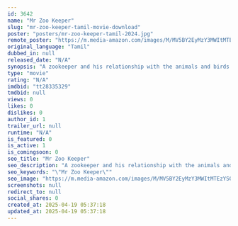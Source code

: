 ```yaml
---
id: 3642
name: "Mr Zoo Keeper"
slug: "mr-zoo-keeper-tamil-movie-download"
poster: "posters/mr-zoo-keeper-tamil-2024.jpg"
remote_poster: "https://m.media-amazon.com/images/M/MV5BY2EyMzY3MWItMTEzYS00OGYxLTg0ZGItNGY4MzVkYWIwOGQzXkEyXkFqcGc@._V1_SX300.jpg"
original_language: "Tamil"
dubbed_in: null
released_date: "N/A"
synopsis: "A zookeeper and his relationship with the animals and birds that remain in the zoo."
type: "movie"
rating: "N/A"
imdbid: "tt28335329"
tmdbid: null
views: 0
likes: 0
dislikes: 0
author_id: 1
trailer_url: null
runtime: "N/A"
is_featured: 0
is_active: 1
is_comingsoon: 0
seo_title: "Mr Zoo Keeper"
seo_description: "A zookeeper and his relationship with the animals and birds that remain in the zoo."
seo_keywords: "\"Mr Zoo Keeper\""
seo_image: "https://m.media-amazon.com/images/M/MV5BY2EyMzY3MWItMTEzYS00OGYxLTg0ZGItNGY4MzVkYWIwOGQzXkEyXkFqcGc@._V1_SX300.jpg"
screenshots: null
redirect_to: null
social_shares: 0
created_at: 2025-04-19 05:37:18
updated_at: 2025-04-19 05:37:18
---
```


